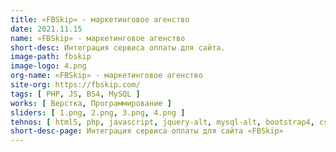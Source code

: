 ```yaml
---
title: «FBSkip» - маркетинговое агенство
date: 2021.11.15
name: «FBSkip» - маркетинговое агенство
short-desc: Интеграция сервиса оплаты для сайта.
image-path: fbskip
image-logo: 4.png
org-name: «FBSkip» - маркетинговое агенство
site-org: https://fbskip.com/
tags: [ PHP, JS, BS4, MySQL ]
works: [ Верстка, Программирование ]
sliders: [ 1.png, 2.png, 3.png, 4.png ]
tehnos: [ html5, php, javascript, jquery-alt, mysql-alt, bootstrap4, css3 ]
short-desc-page: Интеграция сервиса оплаты для сайта «FBSkip»
---
```






